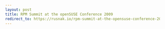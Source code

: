 ```yaml
---
layout: post
title: RPM Summit at the openSUSE Conference 2009
redirect_to: https://rusnak.io/rpm-summit-at-the-opensuse-conference-2009/
---
```


